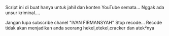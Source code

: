 Script ini di buat hanya untuk jahil dan konten YouTube semata...
Nggak ada unsur kriminal....

Jangan lupa subscribe chanel "IVAN FIRMANSYAH"
Stop recode... Recode tidak akan menjadikan anda seorang hekel,etekel,cracker dan atek²nya
